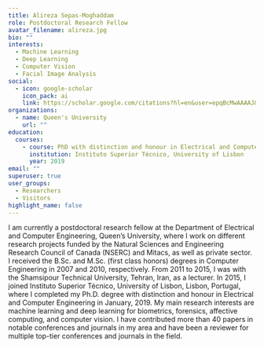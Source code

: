 ```yaml
---
title: Alireza Sepas-Moghaddam
role: Postdoctoral Research Fellow
avatar_filename: alireza.jpg
bio: ""
interests:
  - Machine Learning
  - Deep Learning
  - Computer Vision
  - Facial Image Analysis
social:
  - icon: google-scholar
    icon_pack: ai
    link: https://scholar.google.com/citations?hl=en&user=epqBcMwAAAAJ&view_op=list_works&sortby=pubdate
organizations:
  - name: Queen's University
    url: ""
education:
  courses:
    - course: PhD with distinction and honour in Electrical and Computer Engineering
      institution: Instituto Superior Técnico, University of Lisbon
      year: 2019
email: ""
superuser: true
user_groups:
  - Researchers
  - Visitors
highlight_name: false
---
```

I am currently a postdoctoral research fellow at the Department of Electrical and Computer Engineering, Queen’s University, where I work on different research projects funded by the Natural Sciences and Engineering Research Council of Canada (NSERC) and Mitacs, as well as private sector. I received the B.Sc. and M.Sc. (first class honors) degrees in Computer Engineering in 2007 and 2010, respectively. From 2011 to 2015, I was with the Shamsipour Technical University, Tehran, Iran, as a lecturer. In 2015, I joined Instituto Superior Técnico, University of Lisbon, Lisbon, Portugal, where I completed my Ph.D. degree with distinction and honour in Electrical and Computer Engineering in January, 2019. My main research interests are machine learning and deep learning for biometrics, forensics, affective computing, and computer vision. I have contributed more than 40 papers in notable conferences and journals in my area and have been a reviewer for multiple top-tier conferences and journals in the field.